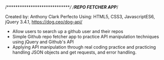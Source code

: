 /******************************/
/******REPO FETCHER APP*******/

Created by: Anthony Clark Perfecto
Using: HTML5, CSS3, JavascriptES6, jQuery 3.4.1, https://dog.ceo/dog-api/

- Allow users to search up a github user and their repos
- Simple Github repo fetcher app to practice API manipulation techniques using jQuery and Github's API
- Applying API manipulation through real coding practice and practicing handling JSON objects and get requests, and error handling. 
